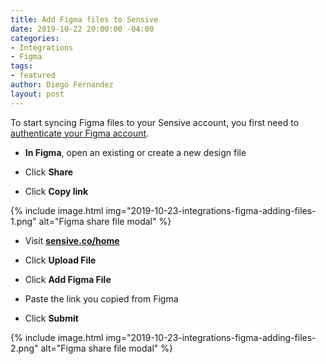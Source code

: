 ```yaml
---
title: Add Figma files to Sensive
date: 2019-10-22 20:00:00 -04:00
categories:
- Integrations
- Figma
tags:
- featured
author: Diego Fernandez
layout: post
---
```


To start syncing Figma files to your Sensive account, you first need to [authenticate your Figma account](https://help.sensive.co/authenticating-with-figma/).

* **In Figma**, open an existing or create a new design file

* Click **Share**

* Click **Copy link**

{% include image.html img="2019-10-23-integrations-figma-adding-files-1.png" alt="Figma share file modal" %}

* Visit **[sensive.co/home](https://app.sensive.co/home)**

* Click **Upload File**

* Click **Add Figma File**

* Paste the link you copied from Figma

* Click **Submit**

{% include image.html img="2019-10-23-integrations-figma-adding-files-2.png" alt="Figma share file modal" %}
